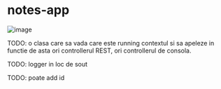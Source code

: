 # notes-app
![image](https://user-images.githubusercontent.com/111562058/185897691-2dabdc16-dda3-450c-9ff1-4d3b058ff7b9.png)

TODO: o clasa care sa vada care este running contextul si sa apeleze in functie de asta ori controllerul REST, ori controllerul de consola.

TODO: logger in loc de sout

TODO: poate add id

